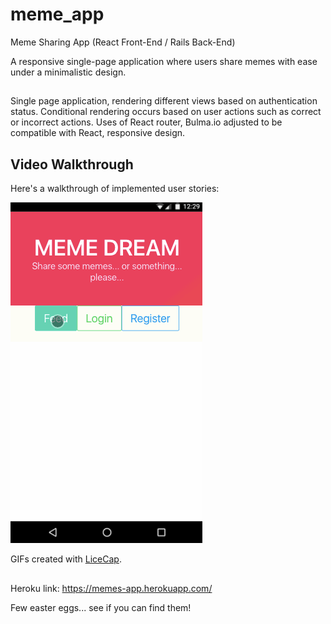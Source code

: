 # meme_app
Meme Sharing App (React Front-End / Rails Back-End)

A responsive single-page application where users share memes with ease under a minimalistic design.

##

Single page application, rendering different views based on authentication status. 
Conditional rendering occurs based on user actions such as correct or incorrect actions.
Uses of React router, Bulma.io adjusted to be compatible with React, responsive design. 

## Video Walkthrough

Here's a walkthrough of implemented user stories:

<img src='meme-app.gif' title='Video Walkthrough' width='' alt='Video Walkthrough' />

GIFs created with [LiceCap](http://www.cockos.com/licecap/).

##

Heroku link: https://memes-app.herokuapp.com/

Few easter eggs... see if you can find them!


